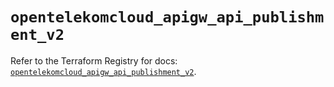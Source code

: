 # `opentelekomcloud_apigw_api_publishment_v2`

Refer to the Terraform Registry for docs: [`opentelekomcloud_apigw_api_publishment_v2`](https://registry.terraform.io/providers/opentelekomcloud/opentelekomcloud/1.36.20/docs/resources/apigw_api_publishment_v2).
